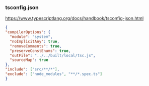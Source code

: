 
### tsconfig.json
https://www.typescriptlang.org/docs/handbook/tsconfig-json.html

```json
{
"compilerOptions": {
  "module": "system",
  "noImplicitAny": true,
  "removeComments": true,
  "preserveConstEnums": true,
  "outFile": "../../built/local/tsc.js",
  "sourceMap": true
},
"include": ["src/**/*"],
"exclude": ["node_modules", "**/*.spec.ts"]
}
```
